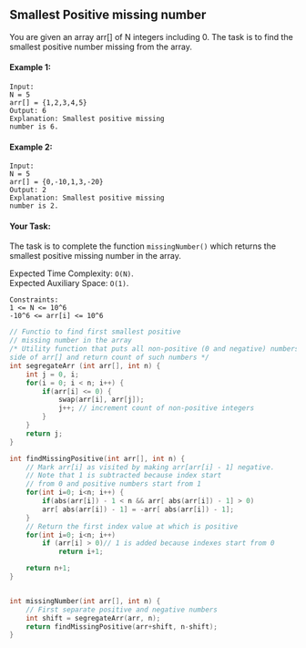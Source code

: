 ## Smallest Positive missing number

You are given an array arr[] of N integers including 0. The task is to find the smallest positive number missing from the array.

#### Example 1:

```
Input:
N = 5
arr[] = {1,2,3,4,5}
Output: 6
Explanation: Smallest positive missing
number is 6.
```

#### Example 2:

```
Input:
N = 5
arr[] = {0,-10,1,3,-20}
Output: 2
Explanation: Smallest positive missing
number is 2.
```

#### Your Task:

The task is to complete the function `missingNumber()` which returns the smallest positive missing number in the array.

Expected Time Complexity: `O(N)`.  
Expected Auxiliary Space: `O(1)`.

```
Constraints:
1 <= N <= 10^6
-10^6 <= arr[i] <= 10^6
```

```c++
// Functio to find first smallest positive
// missing number in the array
/* Utility function that puts all non-positive (0 and negative) numbers on left
side of arr[] and return count of such numbers */
int segregateArr (int arr[], int n) {
	int j = 0, i;
	for(i = 0; i < n; i++) {
	    if(arr[i] <= 0) {
	        swap(arr[i], arr[j]);
	        j++; // increment count of non-positive integers
		}
	}
	return j;
}

int findMissingPositive(int arr[], int n) {
    // Mark arr[i] as visited by making arr[arr[i] - 1] negative.
    // Note that 1 is subtracted because index start
    // from 0 and positive numbers start from 1
    for(int i=0; i<n; i++) {
	    if(abs(arr[i]) - 1 < n && arr[ abs(arr[i]) - 1] > 0)
	    arr[ abs(arr[i]) - 1] = -arr[ abs(arr[i]) - 1];
    }
    // Return the first index value at which is positive
    for(int i=0; i<n; i++)
        if (arr[i] > 0)// 1 is added because indexes start from 0
	        return i+1;

    return n+1;
}


int missingNumber(int arr[], int n) {
    // First separate positive and negative numbers
    int shift = segregateArr(arr, n);
    return findMissingPositive(arr+shift, n-shift);
}
```
